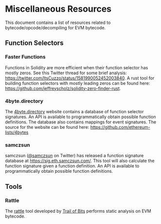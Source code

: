 # Miscellaneous Resources

This document contains a list of resources related to bytecode/opcode/decompiling for EVM bytecode.

## Function Selectors

### Faster Functions

Functions in Solidity are more efficient when their function selector has mostly zeros. See this Twitter thread for some brief analysis: https://twitter.com/ltsCuzzo/status/1581990052452003840. A rust tool for building function selectors with mostly leading zeros can be found here: https://github.com/jeffreyscholz/solidity-zero-finder-rust.

### 4byte.directory

The [4byte.directory](https://www.4byte.directory/) website contains a database of function selector signatures. An API is available to programmatically obtain possible function definitions. The database also contains mappings for event signatures. The source for the website can be found here: https://github.com/ethereum-lists/4bytes

### samczsun

samczsun ([@samczsun](https://twitter.com/samczsun) on Twitter) has released a function signature database at https://sig.eth.samczsun.com/. This tool will also calculate the function signature given a function definition. An API is available to programmatically obtain possible function definitions.

## Tools

### Rattle

The [rattle](https://github.com/crytic/rattle) tool developed by [Trail of Bits](https://www.trailofbits.com/) performs static analysis on EVM bytecode.

